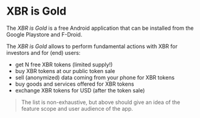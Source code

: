 # XBR is Gold

The *XBR is Gold* is a free Android application that can be installed from the Google Playstore and F-Droid.

The *XBR is Gold* allows to perform fundamental actions with XBR for investors and for (end) users:

- get N free XBR tokens (limited supply!)
- buy XBR tokens at our public token sale
- sell (anonymized) data coming from your phone for XBR tokens
- buy goods and services offered for XBR tokens
- exchange XBR tokens for USD (after the token sale)

> The list is non-exhaustive, but above should give an idea of the feature scope and user audience of the app.
